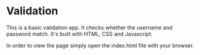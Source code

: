 # Validation
This is a basic validation app. It checks whether the username and password match. It's built with HTML, CSS and Javascript.

In order to view the page simply open the index.html file with your browser.
